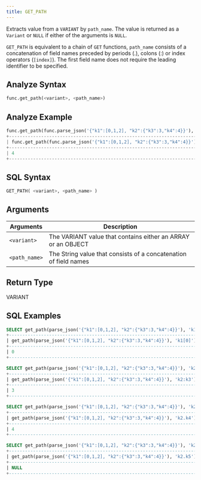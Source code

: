 ```yaml
---
title: GET_PATH
---
```


Extracts value from a `VARIANT` by `path_name`.
The value is returned as a `Variant` or `NULL` if either of the arguments is `NULL`.

`GET_PATH` is equivalent to a chain of `GET` functions, `path_name` consists of a concatenation of field names preceded by periods (.), colons (:) or index operators (`[index]`). The first field name does not require the leading identifier to be specified.

## Analyze Syntax

```python
func.get_path(<variant>, <path_name>)
```

## Analyze Example

```python
func.get_path(func.parse_json('{"k1":[0,1,2], "k2":{"k3":3,"k4":4}}'), 'k2.k4')
+---------------------------------------------------------------------------------+
| func.get_path(func.parse_json('{"k1":[0,1,2], "k2":{"k3":3,"k4":4}}'), 'k2.k4') |
+---------------------------------------------------------------------------------+
| 4                                                                               |
+---------------------------------------------------------------------------------+
```

## SQL Syntax

```sql
GET_PATH( <variant>, <path_name> )
```

## Arguments

| Arguments     | Description                                                      |
|---------------|------------------------------------------------------------------|
| `<variant>`   | The VARIANT value that contains either an ARRAY or an OBJECT     |
| `<path_name>` | The String value that consists of a concatenation of field names |

## Return Type

VARIANT

## SQL Examples

```sql
SELECT get_path(parse_json('{"k1":[0,1,2], "k2":{"k3":3,"k4":4}}'), 'k1[0]');
+-----------------------------------------------------------------------+
| get_path(parse_json('{"k1":[0,1,2], "k2":{"k3":3,"k4":4}}'), 'k1[0]') |
+-----------------------------------------------------------------------+
| 0                                                                     |
+-----------------------------------------------------------------------+

SELECT get_path(parse_json('{"k1":[0,1,2], "k2":{"k3":3,"k4":4}}'), 'k2:k3');
+-----------------------------------------------------------------------+
| get_path(parse_json('{"k1":[0,1,2], "k2":{"k3":3,"k4":4}}'), 'k2:k3') |
+-----------------------------------------------------------------------+
| 3                                                                     |
+-----------------------------------------------------------------------+

SELECT get_path(parse_json('{"k1":[0,1,2], "k2":{"k3":3,"k4":4}}'), 'k2.k4');
+-----------------------------------------------------------------------+
| get_path(parse_json('{"k1":[0,1,2], "k2":{"k3":3,"k4":4}}'), 'k2.k4') |
+-----------------------------------------------------------------------+
| 4                                                                     |
+-----------------------------------------------------------------------+

SELECT get_path(parse_json('{"k1":[0,1,2], "k2":{"k3":3,"k4":4}}'), 'k2.k5');
+-----------------------------------------------------------------------+
| get_path(parse_json('{"k1":[0,1,2], "k2":{"k3":3,"k4":4}}'), 'k2.k5') |
+-----------------------------------------------------------------------+
| NULL                                                                  |
+-----------------------------------------------------------------------+
```
